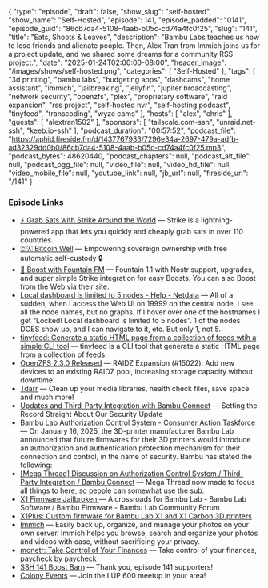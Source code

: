 {
  "type": "episode",
  "draft": false,
  "show_slug": "self-hosted",
  "show_name": "Self-Hosted",
  "episode": 141,
  "episode_padded": "0141",
  "episode_guid": "86cb7da4-5108-4aab-b05c-cd74a4fc0f25",
  "slug": "141",
  "title": "Eats, Shoots & Leaves",
  "description": "Bambu Labs teaches us how to lose friends and alienate people. Then, Alex Tran from Immich joins us for a project update, and we shared some dreams for a community RSS project.",
  "date": "2025-01-24T02:00:00-08:00",
  "header_image": "/images/shows/self-hosted.png",
  "categories": [
    "Self-Hosted"
  ],
  "tags": [
    "3d printing",
    "bambu labs",
    "budgeting apps",
    "dashcams",
    "home assistant",
    "immich",
    "jailbreaking",
    "jellyfin",
    "jupiter broadcasting",
    "network security",
    "openzfs",
    "plex",
    "proprietary software",
    "raid expansion",
    "rss project",
    "self-hosted nvr",
    "self-hosting podcast",
    "tinyfeed",
    "transcoding",
    "wyze cams"
  ],
  "hosts": [
    "alex",
    "chris"
  ],
  "guests": [
    "alextran1502"
  ],
  "sponsors": [
    "tailscale.com-ssh",
    "unraid.net-ssh",
    "keeb.io-ssh"
  ],
  "podcast_duration": "00:57:52",
  "podcast_file": "https://aphid.fireside.fm/d/1437767933/7296e34a-2697-479a-adfb-ad32329dd0b0/86cb7da4-5108-4aab-b05c-cd74a4fc0f25.mp3",
  "podcast_bytes": 48620440,
  "podcast_chapters": null,
  "podcast_alt_file": null,
  "podcast_ogg_file": null,
  "video_file": null,
  "video_hd_file": null,
  "video_mobile_file": null,
  "youtube_link": null,
  "jb_url": null,
  "fireside_url": "/141"
}


### Episode Links

  * [⚡ Grab Sats with Strike Around the World](https://strike.me/download/ "⚡ Grab Sats with Strike Around the World") — Strike is a lightning-powered app that lets you quickly and cheaply grab sats in over 110 countries.
  * [🇨🇦 Bitcoin Well](https://bitcoinwell.com/referral/jupiter "🇨🇦  Bitcoin Well") — Empowering sovereign ownership with free automatic self-custody 🔒
  * [🎉 Boost with Fountain FM](https://fountain.fm/show/LxGQPEpBqTDLxF4d6qC5 "🎉 Boost with Fountain FM") — Fountain 1.1 with Nostr support, upgrades, and super simple Strike integration for easy Boosts. You can also Boost from the Web via their site.
  * [Local dashboard is limited to 5 nodes - Help - Netdata](https://community.netdata.cloud/t/suddenly-local-dashboard-is-limited-to-5-nodes/7111 "Local dashboard is limited to 5 nodes - Help - Netdata") — All of a sudden, when I access the Web UI on 19999 on the central node, I see all the node names, but no graphs. If I hover over one of the hostnames I get “Locked! Local dashboard is limited to 5 nodes”. 1 of the nodes DOES show up, and I can navigate to it, etc. But only 1, not 5.
  * [tinyfeed: Generate a static HTML page from a collection of feeds wtih a simple CLI tool](https://github.com/TheBigRoomXXL/tinyfeed "tinyfeed: Generate a static HTML page from a collection of feeds wtih a simple CLI tool") — tinyfeed is a CLI tool that generate a static HTML page from a collection of feeds.
  * [OpenZFS 2.3.0 Released](https://github.com/openzfs/zfs/releases/ "OpenZFS 2.3.0 Released") — RAIDZ Expansion (#15022): Add new devices to an existing RAIDZ pool, increasing storage capacity without downtime.
  * [Tdarr](https://home.tdarr.io/ "Tdarr") — Clean up your media libraries, health check files, save space and much more!
  * [Updates and Third-Party Integration with Bambu Connect](https://blog.bambulab.com/updates-and-third-party-integration-with-bambu-connect/ "Updates and Third-Party Integration with Bambu Connect") — Setting the Record Straight About Our Security Update
  * [Bambu Lab Authorization Control System - Consumer Action Taskforce](https://wiki.rossmanngroup.com/wiki/Bambu_Lab_Authorization_Control_System "Bambu Lab Authorization Control System - Consumer Action Taskforce") — On January 16, 2025, the 3D-printer manufacturer Bambu Lab announced that future firmwares for their 3D printers would introduce an authorization and authentication protection mechanism for their connection and control, in the name of security. Bambu has stated the following:
  * [[Mega Thread] Discussion on Authorization Control System / Third-Party Integration / Bambu Connect](https://www.reddit.com/r/BambuLab/comments/1i5xvgc/mega_thread_discussion_on_authorization_control/ "\[Mega Thread\] Discussion on Authorization Control System / Third-Party Integration / Bambu Connect") — Mega Thread now made to focus all things to here, so people can somewhat use the sub. 
  * [X1 Firmware Jailbroken ](https://forum.bambulab.com/t/x1-firmware-jailbroken-a-crossroads-for-bambu-lab/47347 "X1 Firmware Jailbroken ") — A crossroads for Bambu Lab - Bambu Lab Software / Bambu Firmware - Bambu Lab Community Forum
  * [X1Plus: Custom firmware for Bambu Lab X1 and X1 Carbon 3D printers](https://github.com/X1Plus/X1Plus "X1Plus: Custom firmware for Bambu Lab X1 and X1 Carbon 3D printers")
  * [Immich](https://immich.app/ "Immich") — Easily back up, organize, and manage your photos on your own server. Immich helps you browse, search and organize your photos and videos with ease, without sacrificing your privacy.
  * [monetr: Take Control of Your Finances](https://monetr.app/ "monetr: Take Control of Your Finances") — Take control of your finances, paycheck by paycheck
  * [SSH 141 Boost Barn](https://paste.docs.lol/code/ExorciseYeldrings "SSH 141 Boost Barn") — Thank you, episode 141 supporters!
  * [Colony Events](https://colonyevents.com/events/ "Colony Events") — Join the LUP 600 meetup in your area!


